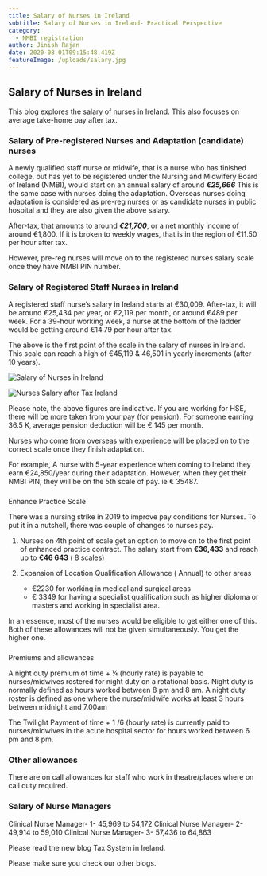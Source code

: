 ```yaml
---
title: Salary of Nurses in Ireland
subtitle: Salary of Nurses in Ireland- Practical Perspective
category:
  - NMBI registration
author: Jinish Rajan
date: 2020-08-01T09:15:48.419Z
featureImage: /uploads/salary.jpg
---
```

## Salary of Nurses in Ireland


This blog explores the salary of nurses in Ireland. This also focuses on average take-home pay after tax.

### Salary of Pre-registered Nurses and Adaptation (candidate) nurses


A newly qualified staff nurse or midwife, that is a nurse who has finished college, but has yet to be registered under the Nursing and Midwifery Board of Ireland (NMBI), would start on an annual salary of around ***€25,666***
This is the same case with nurses doing the adaptation. Overseas nurses doing adaptation is considered as pre-reg nurses or as candidate nurses in public hospital and they are also given the above salary.

After-tax, that amounts to around ***€21,700***, or a net monthly income of around €1,800. If it is broken to weekly wages, that is in the region of €11.50 per hour after tax.

However, pre-reg nurses will move on to the registered nurses salary scale once they have NMBI PIN number.  



### Salary of Registered Staff Nurses in Ireland


A registered staff nurse’s salary in Ireland starts at €30,009. After-tax, it will be around €25,434 per year, or €2,119 per month, or around €489 per week. For a 39-hour working week, a nurse at the bottom of the ladder would be getting around €14.79 per hour after tax.


The above is the first point of the scale in the salary of nurses in Ireland. This scale can reach a high of €45,119 & 46,501 in yearly increments (after 10 years).

![Salary of Nurses in Ireland](/uploads/salary-1.jpg "1st point of scale  Nurses Salary after Tax- Indicative")

![Nurses Salary after Tax Ireland](/uploads/salary-2.jpg "last point of scale Nurses Salary after Tax- Indicative  ")


Please note, the above figures are indicative. If you are working for HSE, there will be more taken from your pay (for pension). For someone earning 36.5 K, average pension deduction will be € 145 per month.

Nurses who come from overseas with experience will be placed on to the correct scale once they finish adaptation.

For example, A nurse with 5-year experience when coming to Ireland they earn €24,850/year during their adaptation. However, when they get their NMBI PIN, they will be on the 5th scale of pay. ie € 35487.

### 
Enhance Practice Scale


There was a nursing strike in 2019 to improve pay conditions for Nurses. To put it in a nutshell, there was couple of changes to nurses pay. 

1. Nurses on 4th point of scale get an option to move on to the first point of enhanced practice contract. The salary start from **€36,433** and reach up to **€46 643** ( 8 scales) 


2. Expansion of Location Qualification Allowance ( Annual) to other areas

   * €2230 for working in medical and surgical areas
   * € 3349 for having a specialist qualification such as higher diploma or masters and working in specialist area.


In an essence, most of the nurses would be eligible to get either one of this. Both of these allowances will not be given simultaneously. You get the higher one. 

### 
Premiums and allowances


A night duty premium of time + ¼ (hourly rate) is payable to nurses/midwives rostered for night duty on a rotational basis. Night duty is normally defined as hours worked between 8 pm and 8 am. A night duty roster is defined as one where the nurse/midwife works at least 3 hours between midnight and 7.00am

The Twilight Payment of time + 1 /6 (hourly rate) is currently paid to nurses/midwives in the acute hospital sector for hours worked between 6 pm and 8 pm.

### Other allowances


There are on call allowances for staff who work in theatre/places where on call duty required. 

### Salary of Nurse Managers


Clinical Nurse Manager- 1- 45,969 to 54,172
Clinical Nurse Manager- 2- 49,914 to 59,010
Clinical Nurse Manager- 3- 57,436 to 64,863

Please read the new blog Tax System in Ireland. 

Please make sure you check our other blogs.